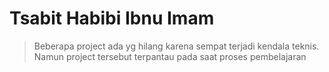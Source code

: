 # Tsabit Habibi Ibnu Imam 

 >Beberapa project ada yg hilang karena sempat terjadi kendala teknis. Namun project tersebut terpantau pada saat proses pembelajaran

